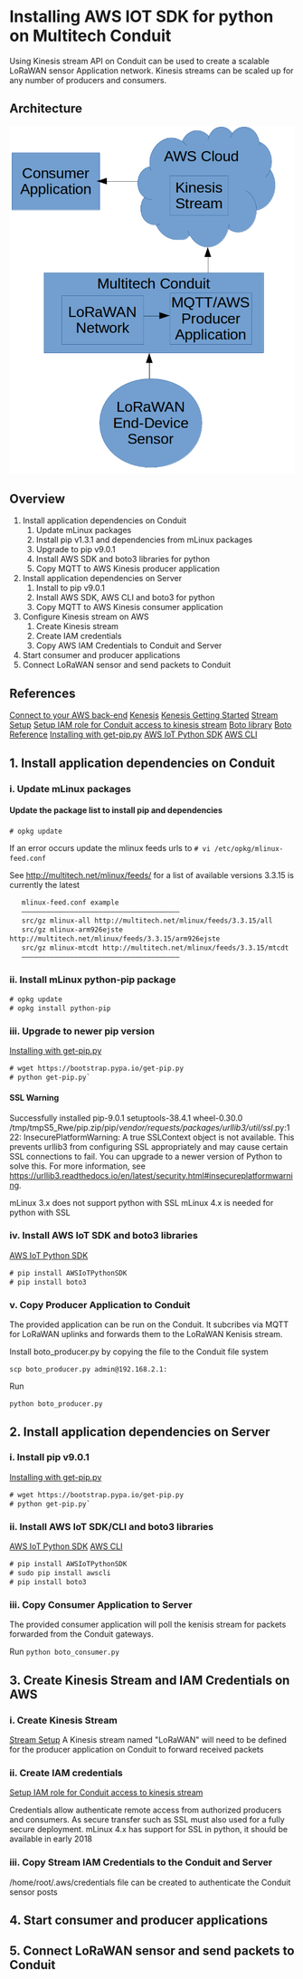 # Installing AWS IOT SDK for python on Multitech Conduit

Using Kinesis stream API on Conduit can be used to create a scalable LoRaWAN sensor Application network.
Kinesis streams can be scaled up for any number of producers and consumers.

## Architecture

![Architecture Image](https://github.com/jascori/Conduit_AWS_IOT_SDK_Python/raw/master/AWS-Kinesis-Conduit.png)

## Overview

1. Install application dependencies on Conduit
	1. Update mLinux packages
	2. Install pip v1.3.1 and dependencies from mLinux packages
	3. Upgrade to pip v9.0.1
	4. Install AWS SDK and boto3 libraries for python
	5. Copy MQTT to AWS Kinesis producer application
2. Install application dependencies on Server
	1. Install to pip v9.0.1
	2. Install AWS SDK, AWS CLI and boto3 for python
	3. Copy MQTT to AWS Kinesis consumer application
3. Configure Kinesis stream on AWS
	1. Create Kinesis stream
	2. Create IAM credentials 
	3. Copy AWS IAM Credentials	to Conduit and Server
4. Start consumer and producer applications
5. Connect LoRaWAN sensor and send packets to Conduit

## References

[Connect to your AWS back-end](https://us-west-2.console.aws.amazon.com/console/home)
[Kenesis](https://us-west-2.console.aws.amazon.com/kinesis/home)
[Kenesis Getting Started](https://aws.amazon.com/kinesis/getting-started/)
[Stream Setup](https://docs.aws.amazon.com/streams/latest/dev/getting-started.html)
[Setup IAM role for Conduit access to kinesis stream](https://console.aws.amazon.com/iam/)
[Boto library](https://github.com/boto/boto)
[Boto Reference](http://boto3.readthedocs.io/en/latest/reference/services/iot.html)
[Installing with get-pip.py](https://pip.pypa.io/en/stable/installing/)
[AWS IoT Python SDK](https://github.com/aws/aws-iot-device-sdk-python)
[AWS CLI](https://docs.aws.amazon.com/cli/latest/userguide/awscli-install-linux.html)


## 1. Install application dependencies on Conduit

### i. Update mLinux packages

#### Update the package list to install pip and dependencies
`# opkg update`

If an error occurs update the mlinux feeds urls to 
`# vi /etc/opkg/mlinux-feed.conf`

See http://multitech.net/mlinux/feeds/ for a list of available versions
3.3.15 is currently the latest

```
   mlinux-feed.conf example
   ———————————————————————————————————————
   src/gz mlinux-all http://multitech.net/mlinux/feeds/3.3.15/all
   src/gz mlinux-arm926ejste http://multitech.net/mlinux/feeds/3.3.15/arm926ejste
   src/gz mlinux-mtcdt http://multitech.net/mlinux/feeds/3.3.15/mtcdt
   ———————————————————————————————————————
```

### ii. Install mLinux python-pip package
```
# opkg update
# opkg install python-pip
```


### iii. Upgrade to newer pip version
[Installing with get-pip.py](https://pip.pypa.io/en/stable/installing/)

```
# wget https://bootstrap.pypa.io/get-pip.py
# python get-pip.py`
```

#### SSL Warning
Successfully installed pip-9.0.1 setuptools-38.4.1 wheel-0.30.0
/tmp/tmpS5_Rwe/pip.zip/pip/_vendor/requests/packages/urllib3/util/ssl_.py:122: InsecurePlatformWarning: A true SSLContext object is not available. This prevents urllib3 from configuring SSL appropriately and may cause certain SSL connections to fail. You can upgrade to a newer version of Python to solve this. For more information, see https://urllib3.readthedocs.io/en/latest/security.html#insecureplatformwarning.

mLinux 3.x does not support python with SSL
mLinux 4.x is needed for python with SSL

### iv. Install AWS IoT SDK and boto3 libraries
[AWS IoT Python SDK](https://github.com/aws/aws-iot-device-sdk-python)

```
# pip install AWSIoTPythonSDK
# pip install boto3
```


### v. Copy Producer Application to Conduit

The provided application can be run on the Conduit. It subcribes via MQTT for LoRaWAN uplinks and forwards them to the LoRaWAN Kenisis stream.

Install boto_producer.py by copying the file to the Conduit file system
```
scp boto_producer.py admin@192.168.2.1:
```


Run 
```
python boto_producer.py
```


## 2. Install application dependencies on Server


### i. Install pip v9.0.1
[Installing with get-pip.py](https://pip.pypa.io/en/stable/installing/)

```
# wget https://bootstrap.pypa.io/get-pip.py
# python get-pip.py`
```


### ii. Install AWS IoT SDK/CLI and boto3 libraries
[AWS IoT Python SDK](https://github.com/aws/aws-iot-device-sdk-python)
[AWS CLI](https://docs.aws.amazon.com/cli/latest/userguide/awscli-install-linux.html)


```
# pip install AWSIoTPythonSDK
# sudo pip install awscli
# pip install boto3
```

### iii. Copy Consumer Application to Server

The provided consumer application will poll the kenisis stream for packets forwarded from the Conduit gateways.

Run 
`python boto_consumer.py`


## 3. Create Kinesis Stream and IAM Credentials on AWS

### i. Create Kinesis Stream
[Stream Setup](https://docs.aws.amazon.com/streams/latest/dev/getting-started.html)
A Kinesis stream named "LoRaWAN" will need to be defined for the producer application on Conduit to forward received packets

### ii. Create IAM credentials 
[Setup IAM role for Conduit access to kinesis stream](https://console.aws.amazon.com/iam/)

Credentials allow authenticate remote access from authorized producers and consumers.
As secure transfer such as SSL must also used for a fully secure deployment.
mLinux 4.x has support for SSL in python, it should be available in early 2018

### iii. Copy Stream IAM Credentials to the Conduit and Server

/home/root/.aws/credentials file can be created to authenticate the Conduit sensor posts

## 4. Start consumer and producer applications

## 5. Connect LoRaWAN sensor and send packets to Conduit